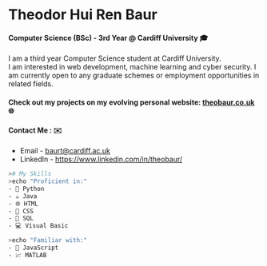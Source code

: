 # Theodor Hui Ren Baur 

#### Computer Science (BSc) - 3rd Year @ Cardiff University 🎓

I am a third year Computer Science student at Cardiff University. \
I am interested in web development, machine learning and cyber security. I am currently open to any graduate schemes or employment opportunities in related fields.

#### Check out my projects on my evolving personal website: [theobaur.co.uk](https://theobaur.co.uk/) 🌐

#### Contact Me : ✉️
- Email - baurt@cardiff.ac.uk
- LinkedIn - https://www.linkedin.com/in/theobaur/

```bash
># My Skills
>echo "Proficient in:"
- 🐍 Python
- ☕ Java
- 🌐 HTML
- 🎨 CSS
- 💾 SQL
- 💻 Visual Basic

>echo "Familiar with:"
- 💛 JavaScript
- 📈 MATLAB